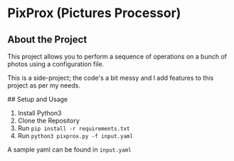 # PixProx (Pictures Processor)

## About the Project

This project allows you to perform a sequence of operations on a bunch of photos using a configuration file.

This is a side-project; the code's a bit messy and I add features to this project as per my needs. 

## Setup and Usage

1. Install Python3
2. Clone the Repository
3. Run `pip install -r requirements.txt`
4. Run `python3 pixprox.py -f input.yaml`

A sample yaml can be found in `input.yaml`